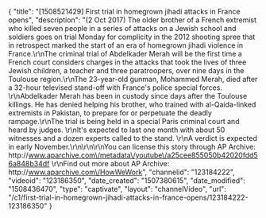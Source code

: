 {
    "title": "[1508521429] First trial in homegrown jihadi attacks in France opens",
    "description": "(2 Oct 2017) The older brother of a French extremist who killed seven people in a series of attacks on a Jewish school and soldiers goes on trial Monday for complicity in the 2012 shooting spree that in retrospect marked the start of an era of homegrown jihadi violence in France.\r\nThe criminal trial of Abdelkader Merah will be the first time a French court considers charges in the attacks that took the lives of three Jewish children, a teacher and three paratroopers, over nine days in the Toulouse region.\r\nThe 23-year-old gunman, Mohammed Merah, died after a 32-hour televised stand-off with France's police special forces. \r\nAbdelkader Merah has been in custody since days after the Toulouse killings. He has denied helping his brother, who trained with al-Qaida-linked extremists in Pakistan, to prepare for or perpetuate the deadly rampage.\r\nThe trial is being held in a special Paris criminal court and heard by judges. \r\nIt's expected to last one month with about 50 witnesses and a dozen experts called to the stand. \r\nA verdict is expected in early November.\r\n\r\n\r\nYou can license this story through AP Archive: http:\/\/www.aparchive.com\/metadata\/youtube\/a25cee855050b42020fdd56a848b34df \r\nFind out more about AP Archive: http:\/\/www.aparchive.com\/HowWeWork",
    "channelid": "123184222",
    "videoid": "123186350",
    "date_created": "1507380615",
    "date_modified": "1508436470",
    "type": "captivate",
    "layout": "channelVideo",
    "url": "\/c1\/first-trial-in-homegrown-jihadi-attacks-in-france-opens\/123184222-123186350"
}